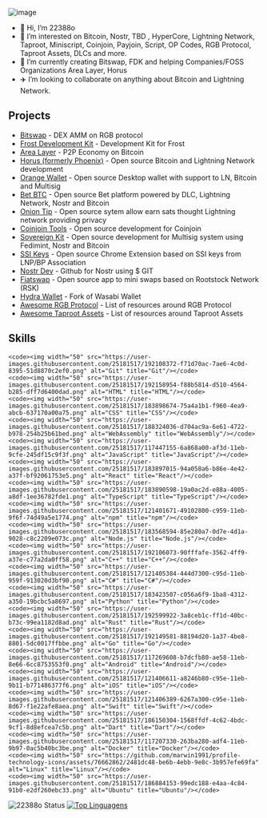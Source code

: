![image](https://user-images.githubusercontent.com/83122757/230884603-a2f05f89-c49d-417b-a899-b8557055d47a.png)


- 👋 Hi, I’m 22388o
- 👀 I’m interested on Bitcoin, Nostr, TBD ,  HyperCore, Lightning Network, Taproot, Miniscript, Coinjoin, Payjoin, Script, OP Codes, RGB Protocol, Taproot Assets, DLCs and more.
- 🌱 I’m currently creating Bitswap, FDK and helping Companies/FOSS Organizations Area Layer, Horus
- ✈️ I’m looking to collaborate on anything about Bitcoin and Lightning Network.

## Projects

- [Bitswap](https://github.com/Bitswap-BiFi) - DEX AMM on RGB protocol
- [Frost Development Kit](https://github.com/FrostDevKit) - Development Kit for Frost
- [Area Layer](https://github.com/AreaLayer) - P2P Economy on Bitcoin
- [Horus (formerly Phoenix)](https://github.com/Horus-Org) - Open source Bitcoin and Lightning Network development
- [Orange Wallet](https://github.com/Orange-BTC-Wallet) - Open source Desktop  wallet with support to LN, Bitcoin and Multisig
- [Bet BTC](https://github.com/Bet-BTC) - Open source Bet platform powered by DLC, Lightning Network, Nostr and Bitcoin
- [Onion Tip](https://github.com/Onion-Tip) - Open source sytem allow earn sats thought Lightning network providing privacy
- [Coinjoin Tools](https://github.com/Coinjoin-Tools) - Open source development for Coinjoin
- [Sovereign Kit](https://github.com/Sovereign-Kit) - Open source development for Multisig system using Fedimint, Nostr and Bitcoin
- [SSI Keys](https://github.com/SSI-Keys) - Open source Chrome Extension based on SSI keys from LNP/BP Association
- [Nostr Dev](https://github.com/Nostr-Dev) - Github for Nostr using $ GIT
- [Fiatswap](https://github.com/Fiatswap-RSK) - Open source app to mini swaps based on Rootstock Network (RSK)
- [Hydra Wallet](https://github.com/Hydra-Wallet) - Fork of Wasabi Wallet
- [Awesome RGB Protocol](https://github.com/22388o/awesome-rgb-protocol) - List of resources around RGB Protocol
- [Awesome Taproot Assets](https://github.com/22388o/awesome-taproot-assets) - List of resources around Taproot Assets
## Skills                                       <div align="center">
	<code><img width="50" src="https://user-images.githubusercontent.com/25181517/192108372-f71d70ac-7ae6-4c0d-8395-51d8870c2ef0.png" alt="Git" title="Git"/></code>
	<code><img width="50" src="https://user-images.githubusercontent.com/25181517/192158954-f88b5814-d510-4564-b285-dff7d6400dad.png" alt="HTML" title="HTML"/></code>
	<code><img width="50" src="https://user-images.githubusercontent.com/25181517/183898674-75a4a1b1-f960-4ea9-abcb-637170a00a75.png" alt="CSS" title="CSS"/></code>
	<code><img width="50" src="https://user-images.githubusercontent.com/25181517/188324036-d704ac9a-6e61-4722-b978-254b25b61bed.png" alt="WebAssembly" title="WebAssembly"/></code>
	<code><img width="50" src="https://user-images.githubusercontent.com/25181517/117447155-6a868a00-af3d-11eb-9cfe-245df15c9f3f.png" alt="JavaScript" title="JavaScript"/></code>
	<code><img width="50" src="https://user-images.githubusercontent.com/25181517/183897015-94a058a6-b86e-4e42-a37f-bf92061753e5.png" alt="React" title="React"/></code>
	<code><img width="50" src="https://user-images.githubusercontent.com/25181517/183890598-19a0ac2d-e88a-4005-a8df-1ee36782fde1.png" alt="TypeScript" title="TypeScript"/></code>
	<code><img width="50" src="https://user-images.githubusercontent.com/25181517/121401671-49102800-c959-11eb-9f6f-74d49a5e1774.png" alt="npm" title="npm"/></code>
	<code><img width="50" src="https://user-images.githubusercontent.com/25181517/183568594-85e280a7-0d7e-4d1a-9028-c8c2209e073c.png" alt="Node.js" title="Node.js"/></code>
	<code><img width="50" src="https://user-images.githubusercontent.com/25181517/192106073-90fffafe-3562-4ff9-a37e-c77a2da0ff58.png" alt="C++" title="C++"/></code>
	<code><img width="50" src="https://user-images.githubusercontent.com/25181517/121405384-444d7300-c95d-11eb-959f-913020d3bf90.png" alt="C#" title="C#"/></code>
	<code><img width="50" src="https://user-images.githubusercontent.com/25181517/183423507-c056a6f9-1ba8-4312-a350-19bcbc5a8697.png" alt="Python" title="Python"/></code>
	<code><img width="50" src="https://user-images.githubusercontent.com/25181517/192599922-3a8ceb1c-ff1d-40bc-b73c-99ea1182d8ad.png" alt="Rust" title="Rust"/></code>
	<code><img width="50" src="https://user-images.githubusercontent.com/25181517/192149581-88194d20-1a37-4be8-8801-5dc0017ffbbe.png" alt="Go" title="Go"/></code>
	<code><img width="50" src="https://user-images.githubusercontent.com/25181517/117269608-b7dcfb80-ae58-11eb-8e66-6cc8753553f0.png" alt="Android" title="Android"/></code>
	<code><img width="50" src="https://user-images.githubusercontent.com/25181517/121406611-a8246b80-c95e-11eb-9b11-b771486377f6.png" alt="iOS" title="iOS"/></code>
	<code><img width="50" src="https://user-images.githubusercontent.com/25181517/121406389-6267a300-c95e-11eb-8d67-f1e22afe8aea.png" alt="Swift" title="Swift"/></code>
	<code><img width="50" src="https://user-images.githubusercontent.com/25181517/186150304-1568ffdf-4c62-4bdc-9cf1-8d8efcea7c5b.png" alt="Dart" title="Dart"/></code>
	<code><img width="50" src="https://user-images.githubusercontent.com/25181517/117207330-263ba280-adf4-11eb-9b97-0ac5b40bc3be.png" alt="Docker" title="Docker"/></code>
	<code><img width="50" src="https://github.com/marwin1991/profile-technology-icons/assets/76662862/2481dc48-be6b-4ebb-9e8c-3b957efe69fa" alt="Linux" title="Linux"/></code>
	<code><img width="50" src="https://user-images.githubusercontent.com/25181517/186884153-99edc188-e4aa-4c84-91b0-e2df260ebc33.png" alt="Ubuntu" title="Ubuntu"/></code>
</div>
<!---
22388o/dark-worf is a ✨ special ✨ repository because its `README.md` (this file) appears on your GitHub profile.
You can click the Preview link to take a look at your changes.
--->

![22388o Status](https://github-readme-stats.vercel.app/api?username=22388o&show_icons=true)
[![Top Linguagens](https://github-readme-stats.vercel.app/api/top-langs/?username=22388o&layout=compact)](https://github.com/22388o/github-readme-stats)
